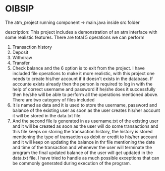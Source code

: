 # OIBSIP
The atm_project
running component -> main.java inside src folder

description: This project includes a demonstration of an atm interface with some realistic features. 
There are total 5 operations we can perform
1) Transaction history
2) Deposit
3) Withdraw
4) Transfer
5) Check balance
and the 6 option is to exit from the project. 
I have included file operations to make it more realistic, with this project one needs to create his/her account if it doesn't exists in the database. If accounte exists already then the person is required to log in with the help of correct username and password if he/she does it successfully then he/she will be able to perform all the operations mentioned above. 
There are two category of files included
1) It is named as data and it is used to store the username, password and balance of the existing user as soon as the user creates his/her account it will be stored in the data.txt file. 
2) And the second file is generated in as username.txt of the existing user and it will be created as soon as the user will do some transactions and this file keeps on storing the transaction history, the history is stored mentioning the type of transaction as debit or credit to his/her account and it will keep on updating the balance in thr file mentioning the date and time of the transaction and whenever the user will terminate the program the final updated balance of the user will get updated in the data.txt file. 
I have tried to handle as much possible exceptions that can be commonly generated during execution of the program. 
